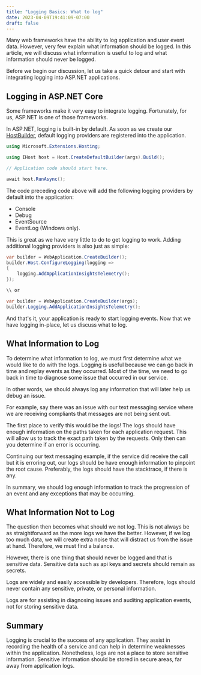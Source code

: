```yaml
---
title: "Logging Basics: What to log"
date: 2023-04-09T19:41:09-07:00
draft: false
---
```


Many web frameworks have the ability to log application and user event data. However, very few explain what information should be logged. In this article, we will discuss what information is useful to log and what information should never be logged. 

Before we begin our discussion, let us take a quick detour and start with integrating logging into ASP.NET applications.

## Logging in ASP.NET Core
Some frameworks make it very easy to integrate logging. Fortunately, for us, ASP.NET is one of those frameworks. 

In ASP.NET, logging is built-in by default. As soon as we create our [HostBuilder](https://learn.microsoft.com/en-us/dotnet/api/microsoft.extensions.hosting.host.createdefaultbuilder), default logging providers are registered into the application.
```csharp
using Microsoft.Extensions.Hosting;

using IHost host = Host.CreateDefaultBuilder(args).Build();

// Application code should start here.

await host.RunAsync();
```
The code preceding code above will add the following logging providers by default into the application:
* Console
* Debug
* EventSource
* EventLog (Windows only).

This is great as we have very little to do to get logging to work. Adding additional logging providers is also just as simple:
```csharp
var builder = WebApplication.CreateBuilder();
builder.Host.ConfigureLogging(logging =>
{
    logging.AddApplicationInsightsTelemetry();
});

\\ or

var builder = WebApplication.CreateBuilder(args);
builder.Logging.AddApplicationInsightsTelemetry();
```
And that's it, your application is ready to start logging events. Now that we have logging in-place, let us discuss what to log.

## What Information to Log

To determine what information to log, we must first determine what we would like to do with the logs. Logging is useful because we can go back in time and replay events as they occurred. Most of the time, we need to go back in time to diagnose some issue that occurred in our service.

In other words, we should always log any information that will later help us debug an issue. 

For example, say there was an issue with our text messaging service where we are receiving compliants that messages are not being sent out.

The first place to verify this would be the logs! The logs should have enough information on the paths taken for each application request. This will allow us to track the exact path taken by the requests. Only then can you determine if an error is occurring.

Continuing our text messaging example, if the service did receive the call but it is erroring out, our logs should be have enough information to pinpoint the root cause. Preferably, the logs should have the stacktrace, if there is any.

In summary, we should log enough information to track the progression of an event and any exceptions that may be occurring.

## What Information Not to Log

The question then becomes what should we not log. This is not always be as straightforward as the more logs we have the better. However, if we log too much data, we will create extra noise that will distract us from the issue at hand. Therefore, we must find a balance.

However, there is one thing that should never be logged and that is sensitive data. Sensitive data such as api keys and secrets should remain as secrets.

Logs are widely and easily accessible by developers. Therefore, logs should never contain any sensitive, private, or personal information.

Logs are for assisting in diagnosing issues and auditing application events, not for storing sensitive data.

## Summary

Logging is crucial to the success of any application. They assist in recording the health of a service and can help in determine weaknesses within the application. Nonetheless, logs are not a place to store sensitive information. Sensitive information should be stored in secure areas, far away from application logs.